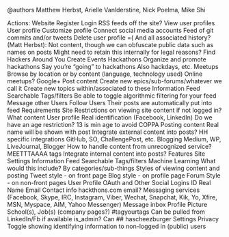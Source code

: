 @authors Matthew Herbst, Arielle Vanlderstine, Nick Poelma, Mike Shi

Actions:
  Website
    Register
    Login
    RSS feeds off the site?
    View user profiles
  User profile
    Customize profile
    Connect social media accounts
    Feed of git commits and/or tweets
    Delete user profile =(
      And all associated history?
      (Matt Herbst): Not content, though we can obfuscate public data such as names on posts
        Might need to retain this internally for legal reasons?
  Find Hackers Around You
  Create Events
    Hackathons
      Organize and promote hackathons
      Say you’re “going” to hackathons
      Also hackdays, etc.
    Meetups
      Browse by location or by content (language, technology used)
      Online meetups? Google+
  Post content
    Create new epics/sub-forums/whatever we call it
      Create new topics within/associated to these
  Information Feed
    Searchable
      Tags/filters
      Be able to toggle algorithmic filtering for your feed
  Message other Users
  Follow Users
    Their posts are automatically put into feed
Requirements
  Site
    Restrictions on viewing site content if not logged in?
      What content
  User profile
    Real identification (Facebook, LinkedIn)
    Do we have an age restriction?
      13 is min age to avoid COPPA
  Posting content
    Real name will be shown with post
    Integrate external content into posts?
      HH specific integrations
        GitHub, SO, ChallengePost, etc.
      Blogging
        Medium, WP, LiveJournal, Blogger
      How to handle content from unrecognized service?
        MEETTTAAAA tags
    Integrate internal content into posts?
Features
  Site
    Settings
    Information Feed
      Searchable
        Tags/filters
        Machine Learning
          What would this include?
        By categories/sub-things
    Styles of viewing content and posting
      Tweet style - on front page
      Blog style - on profile page
      Forum Style - on non-front pages
  User Profile
    OAuth and Other Social Logins
      ID
      Real Name
      Email
    Contact info
      hackthons.com email?
      Messaging services (Facebook, Skype, IRC, Instagram, Viber, Wechat, Snapchat, Kik, Yo, Xfire, MSN, Myspace, AIM, Yahoo Messenger)
    Message inbox
    Profile Picture
    School(s), Job(s) (company pages?) #tagyourtags
      Can be pulled from LinkedIn/Fb if available
    is_admin?
      Can ##
      hascheezburger
    Settings
      Privacy
        Toggle showing identifying information to non-logged in (public) users
